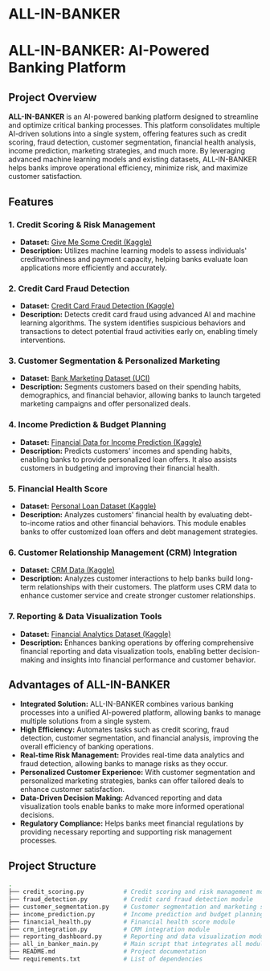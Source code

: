 # ALL-IN-BANKER

# ALL-IN-BANKER: AI-Powered Banking Platform

## Project Overview

**ALL-IN-BANKER** is an AI-powered banking platform designed to streamline and optimize critical banking processes. This platform consolidates multiple AI-driven solutions into a single system, offering features such as credit scoring, fraud detection, customer segmentation, financial health analysis, income prediction, marketing strategies, and much more. By leveraging advanced machine learning models and existing datasets, ALL-IN-BANKER helps banks improve operational efficiency, minimize risk, and maximize customer satisfaction.

## Features

### 1. Credit Scoring & Risk Management
- **Dataset:** [Give Me Some Credit (Kaggle)](https://www.kaggle.com/c/GiveMeSomeCredit)
- **Description:** Utilizes machine learning models to assess individuals' creditworthiness and payment capacity, helping banks evaluate loan applications more efficiently and accurately.

### 2. Credit Card Fraud Detection
- **Dataset:** [Credit Card Fraud Detection (Kaggle)](https://www.kaggle.com/mlg-ulb/creditcardfraud)
- **Description:** Detects credit card fraud using advanced AI and machine learning algorithms. The system identifies suspicious behaviors and transactions to detect potential fraud activities early on, enabling timely interventions.

### 3. Customer Segmentation & Personalized Marketing
- **Dataset:** [Bank Marketing Dataset (UCI)](https://archive.ics.uci.edu/ml/datasets/Bank+Marketing)
- **Description:** Segments customers based on their spending habits, demographics, and financial behavior, allowing banks to launch targeted marketing campaigns and offer personalized deals.

### 4. Income Prediction & Budget Planning
- **Dataset:** [Financial Data for Income Prediction (Kaggle)](https://www.kaggle.com/datasets)
- **Description:** Predicts customers' incomes and spending habits, enabling banks to provide personalized loan offers. It also assists customers in budgeting and improving their financial health.

### 5. Financial Health Score
- **Dataset:** [Personal Loan Dataset (Kaggle)](https://www.kaggle.com/itsmesunil/bank-loan-modelling)
- **Description:** Analyzes customers' financial health by evaluating debt-to-income ratios and other financial behaviors. This module enables banks to offer customized loan offers and debt management strategies.

### 6. Customer Relationship Management (CRM) Integration
- **Dataset:** [CRM Data (Kaggle)](https://www.kaggle.com/datasets)
- **Description:** Analyzes customer interactions to help banks build long-term relationships with their customers. The platform uses CRM data to enhance customer service and create stronger customer relationships.

### 7. Reporting & Data Visualization Tools
- **Dataset:** [Financial Analytics Dataset (Kaggle)](https://www.kaggle.com/datasets)
- **Description:** Enhances banking operations by offering comprehensive financial reporting and data visualization tools, enabling better decision-making and insights into financial performance and customer behavior.

## Advantages of ALL-IN-BANKER

- **Integrated Solution:** ALL-IN-BANKER combines various banking processes into a unified AI-powered platform, allowing banks to manage multiple solutions from a single system.
- **High Efficiency:** Automates tasks such as credit scoring, fraud detection, customer segmentation, and financial analysis, improving the overall efficiency of banking operations.
- **Real-time Risk Management:** Provides real-time data analytics and fraud detection, allowing banks to manage risks as they occur.
- **Personalized Customer Experience:** With customer segmentation and personalized marketing strategies, banks can offer tailored deals to enhance customer satisfaction.
- **Data-Driven Decision Making:** Advanced reporting and data visualization tools enable banks to make more informed operational decisions.
- **Regulatory Compliance:** Helps banks meet financial regulations by providing necessary reporting and supporting risk management processes.

## Project Structure

```bash
.
├── credit_scoring.py           # Credit scoring and risk management module
├── fraud_detection.py          # Credit card fraud detection module
├── customer_segmentation.py    # Customer segmentation and marketing strategies module
├── income_prediction.py        # Income prediction and budget planning module
├── financial_health.py         # Financial health score module
├── crm_integration.py          # CRM integration module
├── reporting_dashboard.py      # Reporting and data visualization module
├── all_in_banker_main.py       # Main script that integrates all modules
├── README.md                   # Project documentation
└── requirements.txt            # List of dependencies
